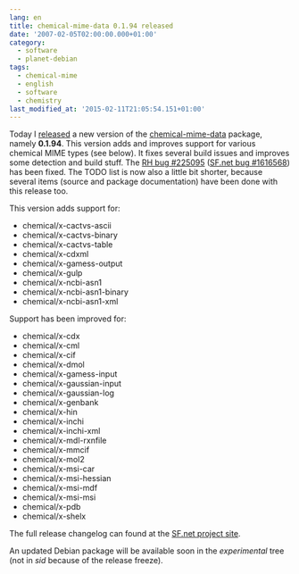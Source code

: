 ```yaml
---
lang: en
title: chemical-mime-data 0.1.94 released
date: '2007-02-05T02:00:00.000+01:00'
category:
  - software
  - planet-debian
tags:
  - chemical-mime
  - english
  - software
  - chemistry
last_modified_at: '2015-02-11T21:05:54.151+01:00'
---
```


Today I [released] a new version of the [chemical-mime-data] package, namely
**0.1.94**. This version adds and improves support for various chemical MIME
types (see below). It fixes several build issues and improves some detection
and build stuff. The [RH bug #225095] ([SF.net bug #1616568]) has been fixed.
The TODO list is now also a little bit shorter, because several items (source
and package documentation) have been done with this release too.

This version adds support for:

* chemical/x-cactvs-ascii
* chemical/x-cactvs-binary
* chemical/x-cactvs-table
* chemical/x-cdxml
* chemical/x-gamess-output
* chemical/x-gulp
* chemical/x-ncbi-asn1
* chemical/x-ncbi-asn1-binary
* chemical/x-ncbi-asn1-xml

Support has been improved for:

* chemical/x-cdx
* chemical/x-cml
* chemical/x-cif
* chemical/x-dmol
* chemical/x-gamess-input
* chemical/x-gaussian-input
* chemical/x-gaussian-log
* chemical/x-genbank
* chemical/x-hin
* chemical/x-inchi
* chemical/x-inchi-xml
* chemical/x-mdl-rxnfile
* chemical/x-mmcif
* chemical/x-mol2
* chemical/x-msi-car
* chemical/x-msi-hessian
* chemical/x-msi-mdf
* chemical/x-msi-msi
* chemical/x-pdb
* chemical/x-shelx

The full release changelog can found at the [SF.net project site].

An updated Debian package will be available soon in the *experimental* tree
(not in *sid* because of the release freeze).

[released]: https://sourceforge.net/project/showfiles.php?group_id=159685
[chemical-mime-data]: http://chemical-mime.sourceforge.net/
[RH bug #225095]: https://bugzilla.redhat.com/225095
[SF.net bug #1616568]: http://sourceforge.net/p/chemical-mime/bugs/1/
[SF.net project site]: http://chemical-mime.svn.sourceforge.net/viewvc/chemical-mime/tags/release_0_1_94/chemical-mime-data/NEWS?revision=120

<!-- vim: set tw=79 ts=2 sw=2 ai si et: -->
